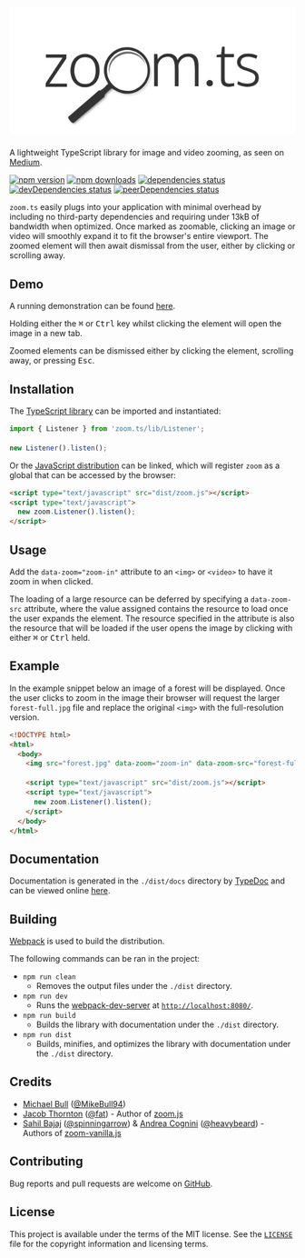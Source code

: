 # ![zoom.ts][logo]

A lightweight TypeScript library for image and video zooming, as seen on
[Medium][medium].

[![npm version][npm-image]][npm-url]
[![npm downloads][downloads-image]][downloads-url]
[![dependencies status][dependencies-image]][dependencies-url]
[![devDependencies status][devDependencies-image]][devDependencies-url]
[![peerDependencies status][peerDependencies-image]][peerDependencies-url]

`zoom.ts` easily plugs into your application with minimal overhead by including
no third-party dependencies and requiring under 13kB of bandwidth when
optimized. Once marked as zoomable, clicking an image or video will smoothly
expand it to fit the browser's entire viewport. The zoomed element will then
await dismissal from the user, either by clicking or scrolling away.

## Demo

A running demonstration can be found [here][demo].

Holding either the <kbd>⌘</kbd> or <kbd>Ctrl</kbd> key whilst clicking the
element will open the image in a new tab.

Zoomed elements can be dismissed either by clicking the element, scrolling away,
or pressing <kbd>Esc</kbd>.

## Installation

The [TypeScript library][listener.ts] can be imported and instantiated:

```typescript
import { Listener } from 'zoom.ts/lib/Listener';

new Listener().listen();
```

Or the [JavaScript distribution][dist.js] can be linked, which will register
`zoom` as a global that can be accessed by the browser:

```html
<script type="text/javascript" src="dist/zoom.js"></script>
<script type="text/javascript">
  new zoom.Listener().listen();
</script>
```

## Usage

Add the `data-zoom="zoom-in"` attribute to an `<img>` or `<video>` to have it
zoom in when clicked.

The loading of a large resource can be deferred by specifying a `data-zoom-src`
attribute, where the value assigned contains the resource to load once the user
expands the element. The resource specified in the attribute is also the
resource that will be loaded if the user opens the image by clicking with either
<kbd>⌘</kbd> or <kbd>Ctrl</kbd> held.

## Example

In the example snippet below an image of a forest will be displayed. Once the
user clicks to zoom in the image their browser will request the larger
`forest-full.jpg` file and replace the original `<img>` with the full-resolution
version.

```html
<!DOCTYPE html>
<html>
  <body>
    <img src="forest.jpg" data-zoom="zoom-in" data-zoom-src="forest-full.jpg">

    <script type="text/javascript" src="dist/zoom.js"></script>
    <script type="text/javascript">
      new zoom.Listener().listen();
    </script>
  </body>
</html>
```

## Documentation

Documentation is generated in the `./dist/docs` directory by [TypeDoc][typedoc]
and can be viewed online [here][docs].

## Building

[Webpack][webpack] is used to build the distribution.

The following commands can be ran in the project:

- `npm run clean`
  - Removes the output files under the `./dist` directory.
- `npm run dev`
  - Runs the [webpack-dev-server][dev-server] at
[`http://localhost:8080/`](http://localhost:8080/).
- `npm run build`
  - Builds the library with documentation under the `./dist` directory.
- `npm run dist`
  - Builds, minifies, and optimizes the library with documentation under the
`./dist` directory.

## Credits

- [Michael Bull](https://michael-bull.com) ([@MikeBull94](https://github.com/MikeBull94))
- [Jacob Thornton](https://twitter.com/fat) ([@fat](https://github.com/fat)) - Author of [zoom.js](https://github.com/fat/zoom.js)
- [Sahil Bajaj](http://sahil.me) ([@spinningarrow](https://github.com/spinningarrow)) \& [Andrea Cognini](http://heavybeard.it) ([@heavybeard](https://github.com/heavybeard)) - Authors of [zoom-vanilla.js](https://github.com/heavybeard/zoom-vanilla.js)

## Contributing

Bug reports and pull requests are welcome on [GitHub][github].

## License
This project is available under the terms of the MIT license. See the
[`LICENSE`][license] file for the copyright information and licensing terms.

[logo]: /img/logo.png
[medium]: https://medium.design/image-zoom-on-medium-24d146fc0c20
[npm-image]: https://img.shields.io/npm/v/zoom.ts.svg
[npm-url]: https://www.npmjs.com/package/zoom.ts
[downloads-image]: https://img.shields.io/npm/dt/zoom.ts.svg
[downloads-url]: https://www.npmjs.com/package/zoom.ts
[dependencies-image]: https://david-dm.org/MikeBull94/zoom.ts.svg
[dependencies-url]: https://david-dm.org/MikeBull94/zoom.ts
[devDependencies-image]: https://david-dm.org/MikeBull94/zoom.ts/dev-status.svg
[devDependencies-url]: https://david-dm.org/MikeBull94/zoom.ts?type=dev
[peerDependencies-image]: https://david-dm.org/MikeBull94/zoom.ts/peer-status.svg
[peerDependencies-url]: https://david-dm.org/MikeBull94/zoom.ts?type=peer
[demo]: https://mikebull94.github.io/zoom.ts
[listener.ts]: https://github.com/MikeBull94/zoom.ts/blob/master/lib/Listener.ts
[dist.js]: https://github.com/MikeBull94/zoom.ts/blob/master/dist/zoom.js
[typedoc]: https://github.com/TypeStrong/typedoc
[docs]: https://mikebull94.github.io/zoom.ts/dist/docs
[dev-server]: https://github.com/webpack/webpack-dev-server
[webpack]: https://webpack.github.io/
[github]: https://github.com/MikeBull94/zoom.ts
[license]: https://github.com/MikeBull94/zoom.ts/blob/master/LICENSE
